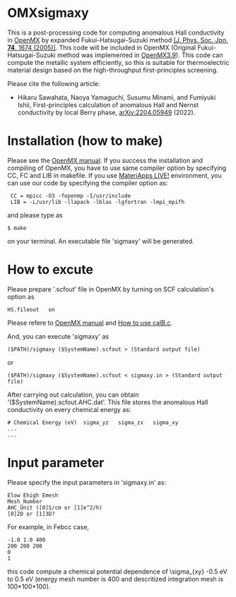 # OMXsigmaxy

This is a post-processing code for computing anomalous Hall conductivity in [OpenMX](http://openmx-square.org/) by expanded Fukui-Hatsugai-Suzuki method [\[J. Phys. Soc. Jpn. **74**, 1674 (2005)\]](https://journals.jps.jp/doi/abs/10.1143/JPSJ.76.053702). This code will be included in OpenMX (Original Fukui-Hatsugai-Suzuki method was implemented in [OpenMX3.9](http://www.openmx-square.org/openmx_man3.9/node184.html)).
This code can compute the metallic system efficiently, so this is suitable for thermoelectric material design based on the high-throughput first-principles screening.

Please cite the following article:
- Hikaru Sawahata, Naoya Yamaguchi, Susumu Minami, and Fumiyuki Ishii, First-principles calculation of anomalous Hall and Nernst conductivity by local Berry phase, [arXiv:2204.05949](https://arxiv.org/abs/2204.05949) (2022).

# Installation (how to make)

Please see the [OpenMX manual](http://www.openmx-square.org/openmx_man3.9/node4.html).
If you success the installation and compiling of OpenMX, you have to use same compiler option by specifying CC, FC and LIB in makefile.
If you use [MateriApps LIVE!](http://cmsi.github.io/MateriAppsLive/) environment, you can use our code by specifying the compiler option as:
```
 CC = mpicc -O3 -fopenmp -I/usr/include
 LIB = -L/usr/lib -llapack -lblas -lgfortran -lmpi_mpifh
```
and please type as
```
$ make
```
on your terminal. An executable file 'sigmaxy' will be generated.

# How to excute

Please prepare '.scfout' file in OpenMX by turning on SCF calculation's option as
```shell script
HS.fileout   on
```
Please refere to [OpenMX manual](http://www.openmx-square.org/openmx_man3.9/node213.html) and [How to use calB.c](http://www.openmx-square.org/openmx_man3.9/node185.html).

And, you can execute 'sigmaxy' as
```shell script
($PATH)/sigmaxy ($SystemName).scfout > (Standard output file)
```
or
```shell script
($PATH)/sigmaxy ($SystemName).scfout < sigmaxy.in > (Standard output file)
```

After carrying out calculation, you can obtain '($SystemName).scfout.AHC.dat'.
This file stores the anomalous Hall conductivity on every chemical energy as:
```shell script
# Chemical Energy (eV)  sigma_yz   sigma_zx   sigma_xy
...
...
```
# Input parameter
Please specify the input parameters in 'sigmaxy.in' as:
```
Elow Ehigh Emesh
Mesh_Number
AHC_Unit ([0]S/cm or [1]e^2/h)
[0]2D or [1]3D?
```
For example, in Febcc case,
```
-1.0 1.0 400
200 200 200
0
1
```
this code compute a chemical potential dependence of 
\sigma_{xy} -0.5 eV to 0.5 eV
(energy mesh number is 400 and descritized integration mesh is 100\*100\*100).
